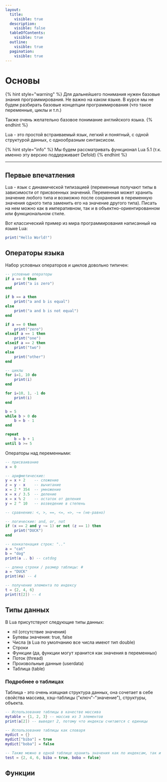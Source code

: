 ```yaml
---
layout:
  title:
    visible: true
  description:
    visible: false
  tableOfContents:
    visible: true
  outline:
    visible: true
  pagination:
    visible: true
---
```


# Основы

{% hint style="warning" %}
Для дальнейшего понимания нужен базовые знания программирования. Не важно на каком языке. В курсе мы не будем разбирать базовые концепции программирования (что такое переменные, циклы и т.п.)

Также очень желательно базовое понимание английского языка.
{% endhint %}

Lua - это простой встраиваемый язык, легкий и понятный, с одной структурой данных, с однообразным синтаксисом.

{% hint style="info" %}
Мы будем рассматривать функционал Lua 5.1 (т.к. именно эту версию поддерживает Defold)
{% endhint %}

***

## Первые впечатления

Lua - язык с динамической типизацией (переменные получают типы в зависимости от присвоенных значений. Переменная может хранить значение любого типа и возможно после сохранения в переменную значения одного типа заменить его на значение  другого типа). Писать на нем можно как в императивном, так и в объектно-ориентированном или функциональном стиле.

Вот классический пример из мира программирования написанный на языке Lua:

```lua
print("Hello World!")
```

## Операторы языка

Набор условных операторов и циклов довольно типичен:

```lua
-- условные операторы
if a == 0 then
    print("a is zero")
end

if b == a then
    print("a and b is equal")
else
    print("a and b is not equal")
end

if a == 0 then
    print("zero")
elseif a == 1 then
    print("one")
elseif a == 2 then
    print("two")
else
    print("other")
end

-- циклы
for i=1, 10 do
    print(i)
end

for i=10, 1, -1 do
    print(i)
end

b = 5
while b > 0 do
    b = b - 1
end

repeat
    b = b + 1
until b >= 5
```

Операторы над переменными:

```lua
-- присваивание
x = 0

-- арифметические:
y = x + 2    -- сложение
z = y - x    -- вычитание
x = 2 * 354  -- умножение
x = x / 3.5  -- деление
x = x % 2    -- остаток от деления
y = 2 ^ 10   -- возведение в степень

-- сравнение: <, >, ==, <=, =>, ~= (не-равно)

-- логические: and, or, not
if (x == 2 and y ~= 1) or not (z == 1) then
    print("DUCK")
end

-- конкатенация строк: ".."
a = "cat"
b = "dog"
print(a .. b) -- catdog

-- длина строки / размер таблицы: #
a = "DUCK"
print(#a) -- 4

-- получение элемента по индексу
t = {2, 4, 6}
print(t[2]) -- 4
```

## Типы данных

В Lua присутствуют следующие типы данных:

* nil (отсутствие значения)
* Булевы значения: true, false
* Числа (в Lua по умолчанию все числа имеют тип double)
* Строки
* Функции (да, функции могут хранится как значения в переменных)
* Поток (thread)
* Произвольные данные (userdata)
* Таблица (table)

### Подробнее о таблицах

Таблица - это очень изящная структура данных, она сочетает в себе свойства массива, хэш-таблицы ("ключ"-"значение"), структуры, объекта.

```lua
-- Использование таблицы в качестве массива
mytable = {1, 2, 3} -- массив из 3 элементов
print(a[2]) -- выведет 2, потому что индексы считаются с единицы

-- Использование таблицы как словаря
mydict = {}
mydict["biba"] = true
mydict["boba"] = false

-- Также можно в одной таблице хранить значения как по индексам, так и по ключам
test = {2, 4, 6, biba = true, boba = false}
```

## Функции

